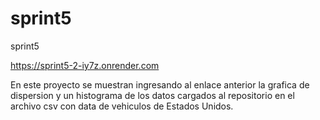 # sprint5
sprint5

https://sprint5-2-iy7z.onrender.com

En este proyecto se muestran ingresando al enlace anterior la grafica de dispersion y un histograma de los datos cargados al repositorio en el archivo csv con data de vehiculos de Estados Unidos.
